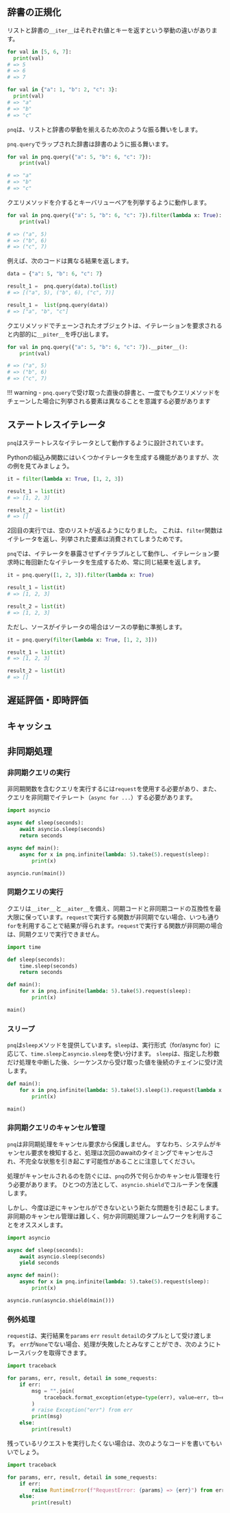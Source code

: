 ## 辞書の正規化

リストと辞書の`__iter__`はそれぞれ値とキーを返すという挙動の違いがあります。

``` python
for val in [5, 6, 7]:
  print(val)
# => 5
# => 6
# => 7
```

``` python
for val in {"a": 1, "b": 2, "c": 3}:
  print(val)
# => "a"
# => "b"
# => "c"
```

`pnq`は、リストと辞書の挙動を揃えるため次のような振る舞いをします。


`pnq.query`でラップされた辞書は辞書のように振る舞います。

``` python
for val in pnq.query({"a": 5, "b": 6, "c": 7}):
    print(val)

# => "a"
# => "b"
# => "c"
```

クエリメソッドを介するとキーバリューペアを列挙するように動作します。


``` python
for val in pnq.query({"a": 5, "b": 6, "c": 7}).filter(lambda x: True):
    print(val)

# => ("a", 5)
# => ("b", 6)
# => ("c", 7)
```

例えば、次のコードは異なる結果を返します。

``` python
data = {"a": 5, "b": 6, "c": 7}

result_1 =  pnq.query(data).to(list)
# => [("a", 5), ("b", 6), ("c", 7)]

result_1 =  list(pnq.query(data))
# => ["a", "b", "c"]
```


クエリメソッドでチェーンされたオブジェクトは、イテレーションを要求されると内部的に`__piter__`を呼び出します。


``` python
for val in pnq.query({"a": 5, "b": 6, "c": 7}).__piter__():
    print(val)

# => ("a", 5)
# => ("b", 6)
# => ("c", 7)
```

!!! warning
    - `pnq.query`で受け取った直後の辞書と、一度でもクエリメソッドをチェーンした場合に列挙される要素は異なることを意識する必要があります


## ステートレスイテレータ

`pnq`はステートレスなイテレータとして動作するように設計されています。

Pythonの組込み関数にはいくつかイテレータを生成する機能がありますが、次の例を見てみましょう。

``` python
it = filter(lambda x: True, [1, 2, 3])

result_1 = list(it)
# => [1, 2, 3]

result_2 = list(it)
# => []
```

2回目の実行では、空のリストが返るようになりました。
これは、`filter`関数はイテレータを返し、列挙された要素は消費されてしまうためです。

`pnq`では、イテレータを暴露させずイテラブルとして動作し、イテレーション要求時に毎回新たなイテレータを生成するため、常に同じ結果を返します。

``` python
it = pnq.query([1, 2, 3]).filter(lambda x: True)

result_1 = list(it)
# => [1, 2, 3]

result_2 = list(it)
# => [1, 2, 3]
```

ただし、ソースがイテレータの場合はソースの挙動に準拠します。

``` python
it = pnq.query(filter(lambda x: True, [1, 2, 3]))

result_1 = list(it)
# => [1, 2, 3]

result_2 = list(it)
# => []
```

## 遅延評価・即時評価



## キャッシュ

## 非同期処理

### 非同期クエリの実行

非同期関数を含むクエリを実行するには`request`を使用する必要があり、また、クエリを非同期でイテレート（`async for ...`）する必要があります。

``` python
import asyncio

async def sleep(seconds):
    await asyncio.sleep(seconds)
    return seconds

async def main():
    async for x in pnq.infinite(lambda: 5).take(5).request(sleep):
        print(x)

asyncio.run(main())

```

### 同期クエリの実行

クエリは`__iter__`と`__aiter__`を備え、同期コードと非同期コードの互換性を最大限に保っています。`request`で実行する関数が非同期でない場合、いつも通り`for`を利用することで結果が得られます。`request`で実行する関数が非同期の場合は、同期クエリで実行できません。

``` python
import time

def sleep(seconds):
    time.sleep(seconds)
    return seconds

def main():
    for x in pnq.infinite(lambda: 5).take(5).request(sleep):
        print(x)

main()

```

### スリープ

`pnq`は`sleep`メソッドを提供しています。`sleep`は、実行形式（for/async for）に応じて、`time.sleep`と`asyncio.sleep`を使い分けます。
`sleep`は、指定した秒数だけ処理を中断した後、シーケンスから受け取った値を後続のチェインに受け流します。

``` python
def main():
    for x in pnq.infinite(lambda: 5).take(5).sleep(1).request(lambda x: x):
        print(x)

main()

```


### 非同期クエリのキャンセル管理

`pnq`は非同期処理をキャンセル要求から保護しません。
すなわち、システムがキャンセル要求を検知すると、処理は次回のawaitのタイミングでキャンセルされ、不完全な状態を引き起こす可能性があることに注意してください。

処理がキャンセルされるのを防ぐには、`pnq`の外で何らかのキャンセル管理を行う必要があります。
ひとつの方法として、`asyncio.shield`でコルーチンを保護します。

しかし、今度は逆にキャンセルができないという新たな問題を引き起こします。
非同期のキャンセル管理は難しく、何か非同期処理フレームワークを利用することをオススメします。

``` python
import asyncio

async def sleep(seconds):
    await asyncio.sleep(seconds)
    yield seconds

async def main():
    async for x in pnq.infinite(lambda: 5).take(5).request(sleep):
        print(x)

asyncio.run(asyncio.shield(main()))

```

### 例外処理

`request`は、実行結果を`params` `err` `result` `detail`のタプルとして受け渡します。
`err`が`None`でない場合、処理が失敗したとみなすことができ、次のようにトレースバックを取得できます。

``` python
import traceback

for params, err, result, detail in some_requests:
    if err:
        msg = "".join(
            traceback.format_exception(etype=type(err), value=err, tb=err.__traceback__)
        )
        # raise Exception("err") from err
        print(msg)
    else:
        print(result)
```

残っているリクエストを実行したくない場合は、次のようなコードを書いてもいいでしょう。

``` python
import traceback

for params, err, result, detail in some_requests:
    if err:
        raise RuntimeError(f"RequestError: {params} => {err}") from err
    else:
        print(result)
```


